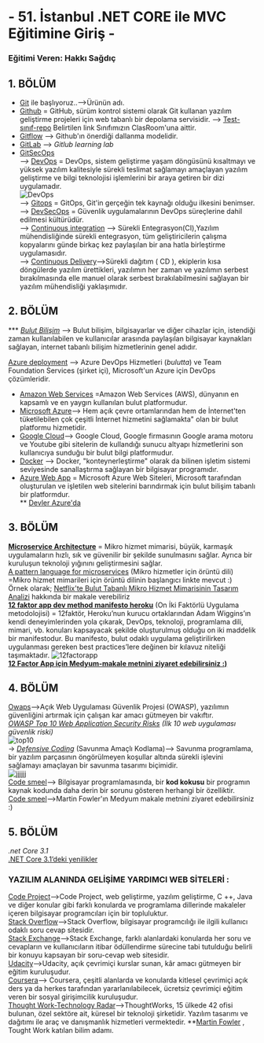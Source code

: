 # - 51. İstanbul .NET CORE  ile MVC Eğitimine Giriş -
 ### Eğitimi Veren: Hakkı Sağdıç
## 1. BÖLÜM <br/>
* [Git](https://git-scm.com/) ile başlıyoruz..-->Ürünün adı. <br/>
* [Github](https://guides.github.com/activities/hello-world/) = GitHub, sürüm kontrol sistemi olarak Git kullanan yazılım geliştirme projeleri için web tabanlı bir depolama servisidir. --> [Test-sınıf-repo](https://github.com/Kodluyoruz51BootcampMVCCore/test-classroom-repo) Belirtilen link Sınıfımızın ClasRoom'una aittir. <br/>
* [Gitflow](https://datasift.github.io/gitflow/IntroducingGitFlow.html) --> Github'ın önerdiği dallanma modelidir.  <br/>
* [GitLab](https://about.gitlab.com/) -->  *Gitlub learning lab* <br/>
* [GitSecOps](https://github.com/limiw/open-source-discussions/blob/master/what-is-secops-and-how-it-can-benefit-you.md) <br/>
*-->* [DevOps](https://aws.amazon.com/tr/devops/what-is-devops/) = DevOps, sistem geliştirme yaşam döngüsünü kısaltmayı ve yüksek yazılım kalitesiyle sürekli teslimat sağlamayı amaçlayan yazılım geliştirme ve bilgi teknolojisi işlemlerini bir araya getiren bir dizi uygulamadır. <br/>
![DevOps](https://user-images.githubusercontent.com/51059267/83363676-e8dcc280-a3a3-11ea-8825-c4c2a6551a9b.png) <br/>
--> [Gitops](https://www.cloudbees.com/gitops/what-is-gitops) = GitOps, Git'in gerçeğin tek kaynağı olduğu ilkesini benimser. <br/>
--> [DevSecOps](https://medium.com/@nagihanvural/devsecops-kavram%C4%B1-e78bb011c964) = Güvenlik uygulamalarının DevOps süreçlerine dahil edilmesi kültürüdür. <br/>
--> [Continuous integration](https://en.wikipedia.org/wiki/Continuous_integration) --> Sürekli Entegrasyon(CI),Yazılım mühendisliğinde sürekli entegrasyon, tüm geliştiricilerin çalışma kopyalarını günde birkaç kez paylaşılan bir ana hatla birleştirme uygulamasıdır.  <br/>
 --> [Continuous Delivery](https://martinfowler.com/bliki/ContinuousDelivery.html?utm_source=Codeship&utm_medium=CI-Guide)-->Sürekli dağıtım ( CD ), ekiplerin kısa döngülerde yazılım ürettikleri, yazılımın her zaman ve yazılımın serbest bırakılmasında elle manuel olarak serbest bırakılabilmesini sağlayan bir yazılım mühendisliği yaklaşımıdır. <br/>
## 2. BÖLÜM <br/>
*** *[Bulut Bilişim](https://aws.amazon.com/tr/what-is-cloud-computing/)* --> Bulut bilişim, bilgisayarlar ve diğer cihazlar için, istendiği zaman kullanılabilen ve kullanıcılar arasında paylaşılan bilgisayar kaynakları sağlayan, internet tabanlı bilişim hizmetlerinin genel adıdır. <br/>

[Azure deployment](https://docs.microsoft.com/en-us/azure/devops/pipelines/tasks/deploy/azure-rm-web-app-deployment?view=azure-devops) -->  Azure DevOps Hizmetleri (*bulutta*) ve Team Foundation Services (şirket içi), Microsoft'un Azure için DevOps çözümleridir.  <br/>
* [Amazon Web Services](https://aws.amazon.com/tr/what-is-aws/) =Amazon Web Services (AWS), dünyanın en kapsamlı ve en yaygın kullanılan bulut platformudur. <br/>
* [Microsoft Azure](https://azure.microsoft.com/tr-tr/)--> Hem açık çevre ortamlarından hem de İnternet'ten tüketilebilen çok çeşitli İnternet hizmetini sağlamakta" olan bir bulut platformu hizmetidir. <br/>
* [Google Cloud](https://cloud.google.com/)--> Google Cloud, Google firmasının Google arama motoru ve Youtube gibi sitelerin de kullandığı sunucu altyapı hizmetlerini son kullanıcıya sunduğu bir bulut bilgi platformudur. <br/>
* [Docker](https://www.docker.com/) --> Docker, "konteynerleştirme" olarak da bilinen işletim sistemi seviyesinde sanallaştırma sağlayan bir bilgisayar programıdır. <br/>
* [Azure Web App](https://azure.microsoft.com/tr-tr/services/app-service/web/) = Microsoft Azure Web Siteleri, Microsoft tarafından oluşturulan ve işletilen web sitelerini barındırmak için bulut bilişim tabanlı bir platformdur. <br/>
       ** [Devler Azure'da](https://www.microsoft.com/turkey/devlerazureda/)
## 3. BÖLÜM <br/>
**[Microservice Architecture](https://microservices.io/index.html)** = Mikro hizmet mimarisi, büyük, karmaşık uygulamaların hızlı, sık ve güvenilir bir şekilde sunulmasını sağlar. Ayrıca bir kuruluşun teknoloji yığınını geliştirmesini sağlar.<br/>
[A pattern language for microservices](https://microservices.io/patterns/) (Mikro hizmetler için örüntü dili) =Mikro hizmet mimarileri için örüntü dilinin başlangıcı linkte mevcut :)  <br/>
Örnek olarak; [Netflix'te Bulut Tabanlı Mikro Hizmet Mimarisinin Tasarım Analizi](https://medium.com/swlh/a-design-analysis-of-cloud-based-microservices-architecture-at-netflix-98836b2da45f) hakkında bir makale verebiliriz  <br/>
**[12 faktor app dev method manifesto heroku](https://12factor.net/tr/backing-services)** (On İki Faktörlü Uygulama metodolojisi) =  12faktör, Heroku’nun kurucu ortaklarından Adam Wiggins’ın kendi deneyimlerinden yola çıkarak, DevOps, teknoloji, programlama dili, mimari, vb. konuları kapsayacak şekilde oluşturulmuş olduğu on iki maddelik bir manifestodur. Bu manifesto, bulut odaklı uygulama geliştirilirken uygulanması gereken best practices’lere değinen bir kılavuz niteliği taşımaktadır.
![12factorapp](https://user-images.githubusercontent.com/51059267/83363405-d5c8f300-a3a1-11ea-9fcb-f8f9576dd5ae.png)
<br/>
**[12 Factor App için Medyum-makale metnini ziyaret edebilirsiniz :)](https://medium.com/architectural-patterns/12-factor-app-uygun-geli%C5%9Ftirme-nedir-61645e68f114)**
## 4. BÖLÜM <br/>
[Owaps](https://owasp.org/)-->Açık Web Uygulaması Güvenlik Projesi (OWASP), yazılımın güvenliğini artırmak için çalışan kar amacı gütmeyen bir vakıftır. <br/>
*[OWASP Top 10 Web Application Security Risks](https://owasp.org/www-project-top-ten/)
(İlk 10 web uygulaması güvenlik riski)* <br/> ![top10](https://user-images.githubusercontent.com/51059267/83364649-6a841e80-a3ab-11ea-8f63-badb7e441d1e.png) <br/>
-> *[Defensive Coding](https://en.wikipedia.org/wiki/Defensive_programming)* (Savunma Amaçlı Kodlama)--> Savunma programlama, bir yazılım parçasının öngörülmeyen koşullar altında sürekli işlevini sağlamayı amaçlayan bir savunma tasarımı biçimidir. <br/>![jjjjjj](https://user-images.githubusercontent.com/51059267/83364931-825ca200-a3ad-11ea-9b37-eca80d8bbc1f.png)  <br/>
[Code smeel](https://sourcemaking.com/refactoring/smells)--> Bilgisayar programlamasında, bir **kod kokusu** bir programın kaynak kodunda daha derin bir sorunu gösteren herhangi bir özelliktir. <br/>
[Code smeel](https://martinfowler.com/bliki/CodeSmell.html)-->Martin Fowler'ın Medyum makale metnini ziyaret edebilirsiniz :) <br/>
## 5. BÖLÜM <br/>
*.net Core 3.1* <br/>
[.NET Core 3.1’deki yenilikler](https://docs.microsoft.com/tr-tr/dotnet/core/whats-new/dotnet-core-3-1)
### YAZILIM ALANINDA GELİŞİME YARDIMCI WEB SİTELERİ :
[Code Project](https://www.codeproject.com/)-->Code Project, web geliştirme, yazılım geliştirme, C ++, Java ve diğer konular gibi farklı konularda ve programlama dillerinde makaleler içeren bilgisayar programcıları için bir topluluktur. <br/> 
[Stack Overflow](https://stackoverflow.com/)-->Stack Overflow, bilgisayar programcılığı ile ilgili kullanıcı odaklı soru cevap sitesidir. <br/>
[Stack Exchange](https://stackexchange.com/)-->Stack Exchange, farklı alanlardaki konularda her soru ve cevapların ve kullanıcıların itibar ödüllendirme sürecine tabi tutulduğu belirli bir konuyu kapsayan bir soru-cevap web sitesidir. <br/> 
[Udacity](https://www.udacity.com/)-->Udacity, açık çevrimiçi kurslar sunan, kâr amacı gütmeyen bir eğitim kuruluşudur. <br/> 
[Coursera](https://www.coursera.org/)--> Coursera, çeşitli alanlarda ve konularda kitlesel çevrimiçi açık ders ya da herkes tarafından yararlanılabilecek, ücretsiz çevrimiçi eğitim veren bir sosyal girişimcilik kuruluşudur. <br/> 
[Thought Work-Technology Radar](https://www.thoughtworks.com/radar)-->ThoughtWorks, 15 ülkede 42 ofisi bulunan, özel sektöre ait, küresel bir teknoloji şirketidir. Yazılım tasarımı ve dağıtımı ile araç ve danışmanlık hizmetleri vermektedir.
   **[Martin Fowler](https://martinfowler.com/) , Tought Work katılan bilim adamı.
                                                                                          
